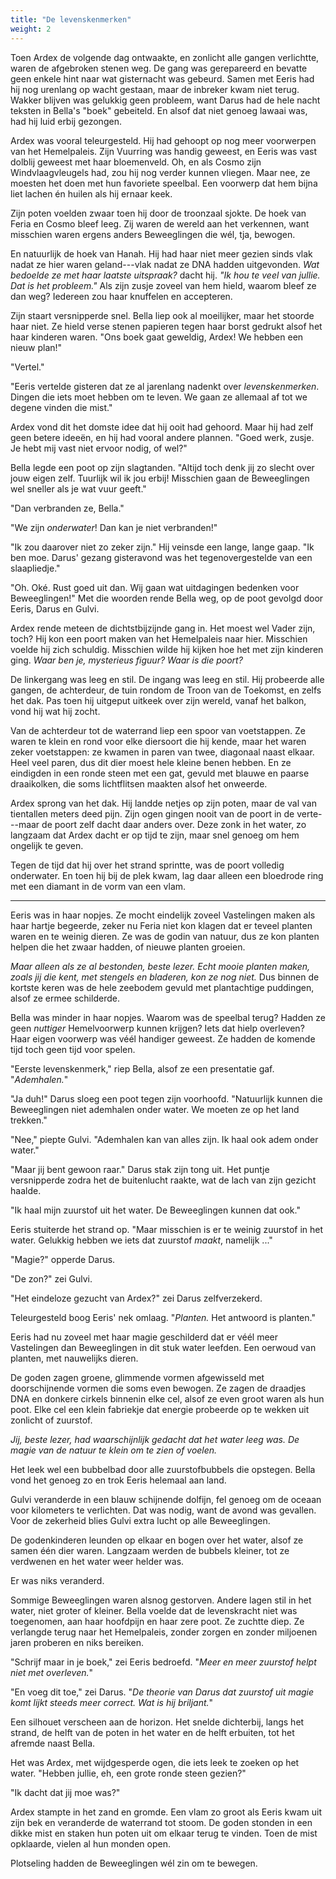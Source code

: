 ```yaml
---
title: "De levenskenmerken"
weight: 2
---
```


Toen Ardex de volgende dag ontwaakte, en zonlicht alle gangen verlichtte, waren de afgebroken stenen weg. De gang was gerepareerd en bevatte geen enkele hint naar wat gisternacht was gebeurd. Samen met Eeris had hij nog urenlang op wacht gestaan, maar de inbreker kwam niet terug. Wakker blijven was gelukkig geen probleem, want Darus had de hele nacht teksten in Bella's "boek" gebeiteld. En alsof dat niet genoeg lawaai was, had hij luid erbij gezongen.

Ardex was vooral teleurgesteld. Hij had gehoopt op nog meer voorwerpen van het Hemelpaleis. Zijn Vuurring was handig geweest, en Eeris was vast dolblij geweest met haar bloemenveld. Oh, en als Cosmo zijn Windvlaagvleugels had, zou hij nog verder kunnen vliegen. Maar nee, ze moesten het doen met hun favoriete speelbal. Een voorwerp dat hem bijna liet lachen én huilen als hij ernaar keek.

Zijn poten voelden zwaar toen hij door de troonzaal sjokte. De hoek van Feria en Cosmo bleef leeg. Zij waren de wereld aan het verkennen, want misschien waren ergens anders Beweeglingen die wél, tja, bewogen.

En natuurlijk de hoek van Hanah. Hij had haar niet meer gezien sinds vlak nadat ze hier waren geland---vlak nadat ze DNA hadden uitgevonden. _Wat bedoelde ze met haar laatste uitspraak?_ dacht hij. _"Ik hou te veel van jullie. Dat is het probleem."_ Als zijn zusje zoveel van hem hield, waarom bleef ze dan weg? Iedereen zou haar knuffelen en accepteren.

Zijn staart versnipperde snel. Bella liep ook al moeilijker, maar het stoorde haar niet. Ze hield verse stenen papieren tegen haar borst gedrukt alsof het haar kinderen waren. "Ons boek gaat geweldig, Ardex! We hebben een nieuw plan!"

"Vertel."

"Eeris vertelde gisteren dat ze al jarenlang nadenkt over _levenskenmerken_. Dingen die iets moet hebben om te leven. We gaan ze allemaal af tot we degene vinden die mist."

Ardex vond dit het domste idee dat hij ooit had gehoord. Maar hij had zelf geen betere ideeën, en hij had vooral andere plannen. "Goed werk, zusje. Je hebt mij vast niet ervoor nodig, of wel?"

Bella legde een poot op zijn slagtanden. "Altijd toch denk jij zo slecht over jouw eigen zelf. Tuurlijk wil ik jou erbij! Misschien gaan de Beweeglingen wel sneller als je wat vuur geeft."

"Dan verbranden ze, Bella."

"We zijn _onderwater_! Dan kan je niet verbranden!"

"Ik zou daarover niet zo zeker zijn." Hij veinsde een lange, lange gaap. "Ik ben moe. Darus' gezang gisteravond was het tegenovergestelde van een slaapliedje."

"Oh. Oké. Rust goed uit dan. Wij gaan wat uitdagingen bedenken voor Beweeglingen!" Met die woorden rende Bella weg, op de poot gevolgd door Eeris, Darus en Gulvi.

Ardex rende meteen de dichtstbijzijnde gang in. Het moest wel Vader zijn, toch? Hij kon een poort maken van het Hemelpaleis naar hier. Misschien voelde hij zich schuldig. Misschien wilde hij kijken hoe het met zijn kinderen ging. _Waar ben je, mysterieus figuur? Waar is die poort?_ 

De linkergang was leeg en stil. De ingang was leeg en stil. Hij probeerde alle gangen, de achterdeur, de tuin rondom de Troon van de Toekomst, en zelfs het dak. Pas toen hij uitgeput uitkeek over zijn wereld, vanaf het balkon, vond hij wat hij zocht. 

Van de achterdeur tot de waterrand liep een spoor van voetstappen. Ze waren te klein en rond voor elke diersoort die hij kende, maar het waren zeker voetstappen: ze kwamen in paren van twee, diagonaal naast elkaar. Heel veel paren, dus dit dier moest hele kleine benen hebben. En ze eindigden in een ronde steen met een gat, gevuld met blauwe en paarse draaikolken, die soms lichtflitsen maakten alsof het onweerde.

Ardex sprong van het dak. Hij landde netjes op zijn poten, maar de val van tientallen meters deed pijn. Zijn ogen gingen nooit van de poort in de verte---maar de poort zelf dacht daar anders over. Deze zonk in het water, zo langzaam dat Ardex dacht er op tijd te zijn, maar snel genoeg om hem ongelijk te geven.

Tegen de tijd dat hij over het strand sprintte, was de poort volledig onderwater. En toen hij bij de plek kwam, lag daar alleen een bloedrode ring met een diamant in de vorm van een vlam.

___

Eeris was in haar nopjes. Ze mocht eindelijk zoveel Vastelingen maken als haar hartje begeerde, zeker nu Feria niet kon klagen dat er teveel planten waren en te weinig dieren. Ze was de godin van natuur, dus ze kon planten helpen die het zwaar hadden, of nieuwe planten groeien.

_Maar alleen als ze al bestonden, beste lezer. Echt mooie planten maken, zoals jij die kent, met stengels en bladeren, kon ze nog niet._ Dus binnen de kortste keren was de hele zeebodem gevuld met plantachtige puddingen, alsof ze ermee schilderde.

Bella was minder in haar nopjes. Waarom was de speelbal terug? Hadden ze geen _nuttiger_ Hemelvoorwerp kunnen krijgen? Iets dat hielp overleven? Haar eigen voorwerp was véél handiger geweest. Ze hadden de komende tijd toch geen tijd voor spelen.

"Eerste levenskenmerk," riep Bella, alsof ze een presentatie gaf. "_Ademhalen._"

"Ja duh!" Darus sloeg een poot tegen zijn voorhoofd. "Natuurlijk kunnen die Beweeglingen niet ademhalen onder water. We moeten ze op het land trekken."

"Nee," piepte Gulvi. "Ademhalen kan van alles zijn. Ik haal ook adem onder water."

"Maar jij bent gewoon raar." Darus stak zijn tong uit. Het puntje versnipperde zodra het de buitenlucht raakte, wat de lach van zijn gezicht haalde.

"Ik haal mijn zuurstof uit het water. De Beweeglingen kunnen dat ook."

Eeris stuiterde het strand op. "Maar misschien is er te weinig zuurstof in het water. Gelukkig hebben we iets dat zuurstof _maakt_, namelijk ..."

"Magie?" opperde Darus.

"De zon?" zei Gulvi.

"Het eindeloze gezucht van Ardex?" zei Darus zelfverzekerd.

Teleurgesteld boog Eeris' nek omlaag. "_Planten._ Het antwoord is planten."

Eeris had nu zoveel met haar magie geschilderd dat er véél meer Vastelingen dan Beweeglingen in dit stuk water leefden. Een oerwoud van planten, met nauwelijks dieren. 

De goden zagen groene, glimmende vormen afgewisseld met doorschijnende vormen die soms even bewogen. Ze zagen de draadjes DNA en donkere cirkels binnenin elke cel, alsof ze even groot waren als hun poot. Elke cel een klein fabriekje dat energie probeerde op te wekken uit zonlicht of zuurstof.

_Jij, beste lezer, had waarschijnlijk gedacht dat het water leeg was. De magie van de natuur te klein om te zien of voelen._

Het leek wel een bubbelbad door alle zuurstofbubbels die opstegen. Bella vond het genoeg zo en trok Eeris helemaal aan land.

Gulvi veranderde in een blauw schijnende dolfijn, fel genoeg om de oceaan voor kilometers te verlichten. Dat was nodig, want de avond was gevallen. Voor de zekerheid blies Gulvi extra lucht op alle Beweeglingen.

De godenkinderen leunden op elkaar en bogen over het water, alsof ze samen één dier waren. Langzaam werden de bubbels kleiner, tot ze verdwenen en het water weer helder was.

Er was niks veranderd.

Sommige Beweeglingen waren alsnog gestorven. Andere lagen stil in het water, niet groter of kleiner. Bella voelde dat de levenskracht niet was toegenomen, aan haar hoofdpijn en haar zere poot. Ze zuchtte diep. Ze verlangde terug naar het Hemelpaleis, zonder zorgen en zonder miljoenen jaren proberen en niks bereiken.

"Schrijf maar in je boek," zei Eeris bedroefd. "_Meer en meer zuurstof helpt niet met overleven._"

"En voeg dit toe," zei Darus. "_De theorie van Darus dat zuurstof uit magie komt lijkt steeds meer correct. Wat is hij briljant._"

Een silhouet verscheen aan de horizon. Het snelde dichterbij, langs het strand, de helft van de poten in het water en de helft erbuiten, tot het afremde naast Bella.

Het was Ardex, met wijdgesperde ogen, die iets leek te zoeken op het water. "Hebben jullie, eh, een grote ronde steen gezien?"

"Ik dacht dat jij moe was?"

Ardex stampte in het zand en gromde. Een vlam zo groot als Eeris kwam uit zijn bek en veranderde de waterrand tot stoom. De goden stonden in een dikke mist en staken hun poten uit om elkaar terug te vinden. Toen de mist opklaarde, vielen al hun monden open.

Plotseling hadden de Beweeglingen wél zin om te bewegen.